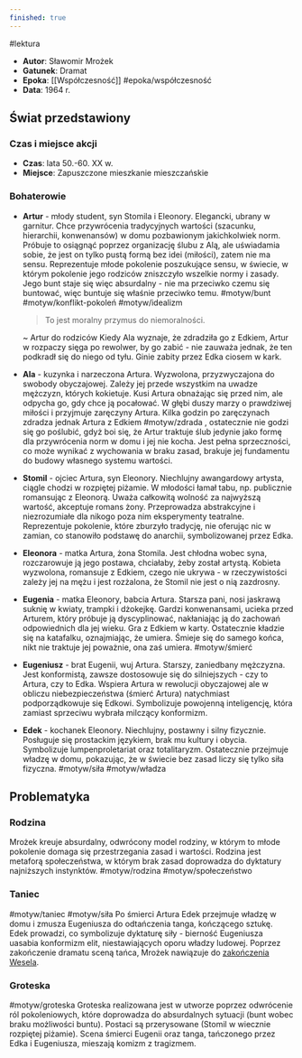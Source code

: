 ```yaml
---
finished: true
---
```

#lektura 
- **Autor**: Sławomir Mrożek
- **Gatunek**: Dramat
- **Epoka**: [[Współczesność]] #epoka/współczesność 
- **Data**: 1964 r.
## Świat przedstawiony
### Czas i miejsce akcji
- **Czas**: lata 50.-60. XX w.
- **Miejsce**: Zapuszczone mieszkanie mieszczańskie
### Bohaterowie
- **Artur** - młody student, syn Stomila i Eleonory. Elegancki, ubrany w garnitur. Chce przywrócenia tradycyjnych wartości (szacunku, hierarchii, konwenansów) w domu pozbawionym jakichkolwiek norm. Próbuje to osiągnąć poprzez organizację ślubu z Alą, ale uświadamia sobie, że jest on tylko pustą formą bez idei (miłości), zatem nie ma sensu. 
  Reprezentuje młode pokolenie poszukujące sensu, w świecie, w którym pokolenie jego rodziców zniszczyło wszelkie normy i zasady. Jego bunt staje się więc absurdalny - nie ma przeciwko czemu się buntować, więc buntuje się właśnie przeciwko temu. #motyw/bunt #motyw/konflikt-pokoleń #motyw/idealizm 
  > To jest moralny przymus do niemoralności.
  
  ~ Artur do rodziców 
  Kiedy Ala wyznaje, że zdradziła go z Edkiem, Artur w rozpaczy sięga po rewolwer, by go zabić - nie zauważa jednak, że ten podkradł się do niego od tyłu. Ginie zabity przez Edka ciosem w kark. 
- **Ala** - kuzynka i narzeczona Artura.  Wyzwolona, przyzwyczajona do swobody obyczajowej. Zależy jej przede wszystkim na uwadze mężczyzn, których kokietuje. Kusi Artura obnażając się przed nim, ale odpycha go, gdy chce ją pocałować. W głębi duszy marzy o prawdziwej miłości i przyjmuje zaręczyny Artura. Kilka godzin po zaręczynach zdradza jednak Artura z Edkiem #motyw/zdrada , ostatecznie nie godzi się go poślubić, gdyż boi się, że Artur traktuje ślub jedynie jako formę dla przywrócenia norm w domu i jej nie kocha. Jest pełna sprzeczności, co może wynikać z wychowania w braku zasad, brakuje jej fundamentu do budowy własnego systemu wartości.
- **Stomil** - ojciec Artura, syn Eleonory. Niechlujny awangardowy artysta, ciągle chodzi w rozpiętej piżamie. W młodości łamał tabu, np. publicznie romansując z Eleonorą. Uważa całkowitą wolność za najwyższą wartość, akceptuje romans żony. Przeprowadza abstrakcyjne i niezrozumiałe dla nikogo poza nim eksperymenty teatralne. Reprezentuje pokolenie, które zburzyło tradycję, nie oferując nic w zamian, co stanowiło podstawę do anarchii, symbolizowanej przez Edka.
- **Eleonora** - matka Artura, żona Stomila. Jest chłodna wobec syna, rozczarowuje ją jego postawa, chciałaby, żeby został artystą. Kobieta wyzwolona, romansuje z Edkiem, czego nie ukrywa - w rzeczywistości zależy jej na mężu i jest rozżalona, że Stomil nie jest o nią zazdrosny. 
- **Eugenia** - matka Eleonory, babcia Artura. Starsza pani, nosi jaskrawą suknię w kwiaty, trampki i dżokejkę. Gardzi konwenansami, ucieka przed Arturem, który próbuje ją dyscyplinować, nakłaniając ją do zachowań odpowiednich dla jej wieku. Gra z Edkiem w karty. Ostatecznie kładzie się na katafalku, oznajmiając, że umiera. Śmieje się do samego końca, nikt nie traktuje jej poważnie, ona zaś umiera. #motyw/śmierć  
- **Eugeniusz** - brat Eugenii, wuj Artura. Starszy, zaniedbany mężczyzna. Jest konformistą, zawsze dostosowuje się do silniejszych - czy to Artura, czy to Edka. Wspiera Artura w rewolucji obyczajowej ale w obliczu niebezpieczeństwa (śmierć Artura) natychmiast podporządkowuje się Edkowi. Symbolizuje powojenną inteligencję, która zamiast sprzeciwu wybrała milczący konformizm. 
- **Edek** - kochanek Eleonory. Niechlujny, postawny i silny fizycznie. Posługuje się prostackim językiem, brak mu kultury i obycia. Symbolizuje lumpenproletariat oraz totalitaryzm. Ostatecznie przejmuje władzę w domu, pokazując, że w świecie bez zasad liczy się tylko siła fizyczna. #motyw/siła #motyw/władza 
## Problematyka
### Rodzina
Mrożek kreuje absurdalny, odwrócony model rodziny, w którym to młode pokolenie domaga się przestrzegania zasad i wartości. Rodzina jest metaforą społeczeństwa, w którym brak zasad doprowadza do dyktatury najniższych instynktów. #motyw/rodzina #motyw/społeczeństwo 
### Taniec
#motyw/taniec #motyw/siła
Po śmierci Artura Edek przejmuje władzę w domu i zmusza Eugeniusza do odtańczenia tanga, kończącego sztukę. Edek prowadzi, co symbolizuje dyktaturę siły - bierność Eugeniusza uasabia konformizm elit, niestawiających oporu władzy ludowej. 
Poprzez zakończenie dramatu sceną tańca, Mrożek nawiązuje do [zakończenia Wesela](../08%20Młoda%20Polska/Wesele#^chocholitaniec). 
### Groteska
 #motyw/groteska 
Groteska realizowana jest w utworze poprzez odwrócenie ról pokoleniowych, które doprowadza do absurdalnych sytuacji (bunt wobec braku możliwości buntu). Postaci są przerysowane (Stomil w wiecznie rozpiętej piżamie). Scena śmierci Eugenii oraz tanga, tańczonego przez Edka i Eugeniusza, mieszają komizm z tragizmem.
